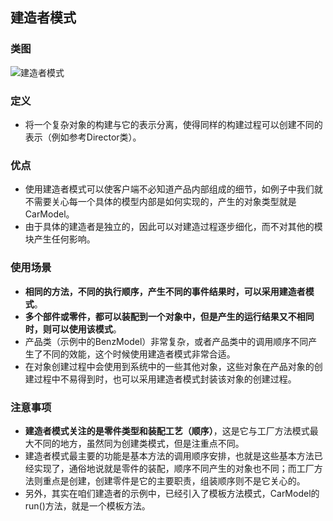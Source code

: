 ## 建造者模式

### 类图

![建造者模式](http://image.leeyom.top/blog/20200803150623.png)

### 定义

- 将一个复杂对象的构建与它的表示分离，使得同样的构建过程可以创建不同的表示（例如参考Director类）。

### 优点

- 使用建造者模式可以使客户端不必知道产品内部组成的细节，如例子中我们就不需要关心每一个具体的模型内部是如何实现的，产生的对象类型就是CarModel。
- 由于具体的建造者是独立的，因此可以对建造过程逐步细化，而不对其他的模块产生任何影响。

### 使用场景

- **相同的方法，不同的执行顺序，产生不同的事件结果时，可以采用建造者模式**。
- **多个部件或零件，都可以装配到一个对象中，但是产生的运行结果又不相同时，则可以使用该模式**。
- 产品类（示例中的BenzModel）非常复杂，或者产品类中的调用顺序不同产生了不同的效能，这个时候使用建造者模式非常合适。
- 在对象创建过程中会使用到系统中的一些其他对象，这些对象在产品对象的创建过程中不易得到时，也可以采用建造者模式封装该对象的创建过程。

### 注意事项

- **建造者模式关注的是零件类型和装配工艺（顺序）**，这是它与工厂方法模式最大不同的地方，虽然同为创建类模式，但是注重点不同。
- 建造者模式最主要的功能是基本方法的调用顺序安排，也就是这些基本方法已经实现了，通俗地说就是零件的装配，顺序不同产生的对象也不同；而工厂方法则重点是创建，创建零件是它的主要职责，组装顺序则不是它关心的。
- 另外，其实在咱们建造者的示例中，已经引入了模板方法模式，CarModel的run()方法，就是一个模板方法。